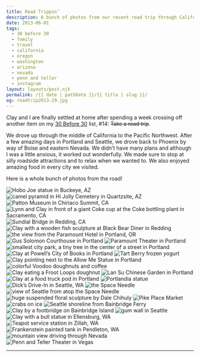 ```yaml
---
title: Road Trippin’
description: A bunch of photos from our recent road trip through California, Oregon, Washington, Idaho, Nevada, and Arizona.
date: 2013-06-01
tags: 
  - 30 before 30
  - family
  - travel
  - california
  - oregon
  - washington
  - arizona
  - nevada
  - penn and teller
  - instagram
layout: layouts/post.njk
permalink: /{{ date | pathDate }}/{{ title | slug }}/
og: roadtrip2013-29.jpg
---
```


Clay and I are finally settled at home after spending a week crossing off another item on my [30 Before 30](/2012/04/13/30-before-30/) list, #14: <span style="text-decoration:line-through;">Take a road trip</span>.

We drove up through the middle of California to the Pacific Northwest. After a few amazing days in Portland and Seattle, we drove back to Phoenix by way of Boise and eastern Nevada. We didn’t have many plans and although I was a little anxious, it worked out wonderfully. We made sure to stop at silly roadside attractions and to relax when we wanted to. We also enjoyed amazing food in every city we visited.

Here is a whole bunch of photos from the road!

![Hobo Joe statue in Buckeye, AZ](/img/roadtrip2013-01.jpg) ![camel pyramid in Hi Jolly Cemetery in Quartzsite, AZ](/img/roadtrip2013-02.jpg) ![Patton Museum in Chiriaco Summit, CA](/img/roadtrip2013-03.jpg) ![Lynn and Clay in front of a giant Coke cup at the Coke bottling plant in Sacramento, CA](/img/roadtrip2013-04.jpg) ![Sundial Bridge in Redding, CA](/img/roadtrip2013-05.jpg) ![Clay with a wooden fish sculpture at Black Bear Diner in Redding](/img/roadtrip2013-06.jpg) ![the view from the Paramount Hotel in Portland, OR](/img/roadtrip2013-07.jpg) ![Gus Solomon Courthouse in Portland](/img/roadtrip2013-08.jpg) ![Paramount Theater in Portland](/img/roadtrip2013-09.jpg) ![smallest city park, a tiny tree in the center of a street in Portland](/img/roadtrip2013-10.jpg) ![Clay at Powell’s City of Books in Portland](/img/roadtrip2013-11.jpg) ![Tart Berry frozen yogurt](/img/roadtrip2013-12.jpg) ![Clay pointing next to the Allow Me Statue in Portland](/img/roadtrip2013-13.jpg) ![colorful Voodoo doughnuts and coffee](/img/roadtrip2013-14.jpg) ![Clay eating a Froot Loops doughnut](/img/roadtrip2013-15.jpg) ![Lan Su Chinese Garden in Portland](/img/roadtrip2013-16.jpg) ![Clay at a food truck pod in Portland](/img/roadtrip2013-17.jpg) ![Portlandia statue](/img/roadtrip2013-18.jpg) ![Dick’s Drive-In in Seattle, WA](/img/roadtrip2013-19.jpg) ![the Space Needle](/img/roadtrip2013-20.jpg) ![view of Seattle from atop the Space Needle](/img/roadtrip2013-21.jpg) ![huge suspended floral sculpture by Dale Chihuly](/img/roadtrip2013-22.jpg) ![Pike Place Market](/img/roadtrip2013-23.jpg) ![crabs on ice](/img/roadtrip2013-24.jpg) ![Seattle shoreline from Bainbridge Ferry](/img/roadtrip2013-25.jpg) ![Clay by a footbridge on Bainbridge Island](/img/roadtrip2013-26.jpg) ![gum wall in Seattle](/img/roadtrip2013-27.jpg) ![Clay with a bull statue in Ellensburg, WA](/img/roadtrip2013-28.jpg) ![Teapot service station in Zillah, WA](/img/roadtrip2013-29.jpg) ![Frankenstein painted tank in Pendleton, WA](/img/roadtrip2013-30.jpg) ![mountain view driving through Nevada](/img/roadtrip2013-31.jpg) ![Penn and Teller Theater in Vegas](/img/roadtrip2013-32.jpg)

---
